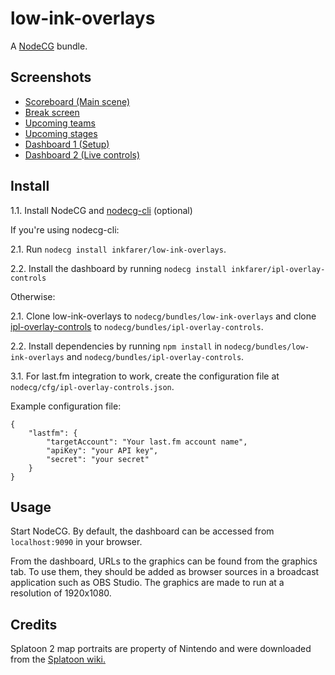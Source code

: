 # low-ink-overlays

A [NodeCG](http://github.com/nodecg/nodecg) bundle.

## Screenshots

* [Scoreboard (Main scene)](https://i.imgur.com/LBs1cyS.png)
* [Break screen](https://i.imgur.com/N2joHF9.png)
* [Upcoming teams](https://i.imgur.com/Q7laPh2.png)
* [Upcoming stages](https://i.imgur.com/hadGiZY.jpg)
* [Dashboard 1 (Setup)](https://i.imgur.com/BYyIjFK.png)
* [Dashboard 2 (Live controls)](https://i.imgur.com/Vbsh79Z.png)

## Install

1.1. Install NodeCG and [nodecg-cli](https://github.com/nodecg/nodecg-cli) (optional)

If you're using nodecg-cli:

2.1. Run `nodecg install inkfarer/low-ink-overlays`.

2.2. Install the dashboard by running `nodecg install inkfarer/ipl-overlay-controls`

Otherwise:

2.1. Clone low-ink-overlays to `nodecg/bundles/low-ink-overlays` and clone [ipl-overlay-controls](https://github.com/inkfarer/ipl-overlay-controls) to `nodecg/bundles/ipl-overlay-controls`.

2.2. Install dependencies by running `npm install` in `nodecg/bundles/low-ink-overlays` and `nodecg/bundles/ipl-overlay-controls`.

3.1. For last.fm integration to work, create the configuration file at `nodecg/cfg/ipl-overlay-controls.json`.

Example configuration file:
```
{
	"lastfm": {
		"targetAccount": "Your last.fm account name",
		"apiKey": "your API key",
		"secret": "your secret"
	}
}
```

## Usage

Start NodeCG. By default, the dashboard can be accessed from `localhost:9090` in your browser.

From the dashboard, URLs to the graphics can be found from the graphics tab. To use them, they should be added as browser sources in a broadcast application such as OBS Studio. The graphics are made to run at a resolution of 1920x1080.

## Credits

Splatoon 2 map portraits are property of Nintendo and were downloaded from the [Splatoon wiki.](https://splatoonwiki.org/)
